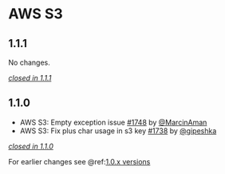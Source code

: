 # AWS S3

## 1.1.1

No changes.

[*closed in 1.1.1*](https://github.com/akka/alpakka/issues?q=is%3Aclosed+milestone%3A1.1.1+label%3Ap%3Aaws-s3)

## 1.1.0

- AWS S3: Empty exception issue [#1748](https://github.com/akka/alpakka/issues/1748) by [@MarcinAman](https://github.com/MarcinAman)
- AWS S3: Fix plus char usage in s3 key [#1738](https://github.com/akka/alpakka/issues/1738) by [@gipeshka](https://github.com/gipeshka)

[*closed in 1.1.0*](https://github.com/akka/alpakka/issues?q=is%3Aclosed+milestone%3A1.1.0+label%3Ap%3Aaws-s3)

For earlier changes see @ref:[1.0.x versions](../1.0.x/s3.md)
